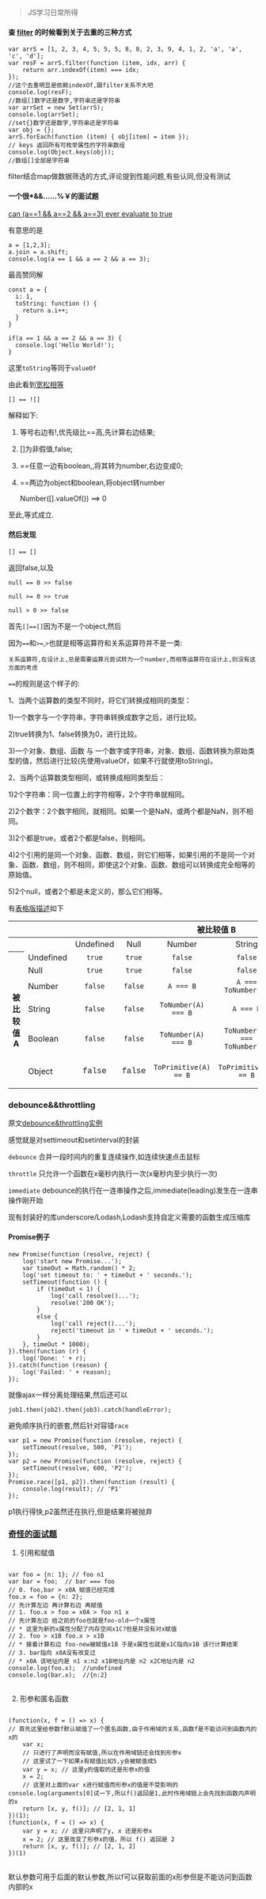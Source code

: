 <blockquote>JS学习日常所得</blockquote>

#### 查 [filter](https://juejin.im/post/5a5f3eaf518825733201a6a7) 的时候看到关于去重的三种方式

    var arrS = [1, 2, 3, 4, 5, 5, 5, 8, 8, 2, 3, 9, 4, 1, 2, 'a', 'a', 'c', 'd'];
    var resF = arrS.filter(function (item, idx, arr) {
        return arr.indexOf(item) === idx;
    });
    //这个去重明显是依赖indexOf,跟filter关系不大吧
    console.log(resF);
    //数组[]数字还是数字,字符串还是字符串
    var arrSet = new Set(arrS);
    console.log(arrSet);
    //set{}数字还是数字,字符串还是字符串
    var obj = {};
    arrS.forEach(function (item) { obj[item] = item });
    // keys 返回所有可枚举属性的字符串数组
    console.log(Object.keys(obj));
    //数组[]全部是字符串

filter结合map做数据筛选的方式,评论提到性能问题,有些认同,但没有测试

#### 一个很*&&……%￥的面试题

[can (a==1 && a==2 && a==3) ever evaluate to true](https://stackoverflow.com/questions/48270127/can-a-1-a-2-a-3-ever-evaluate-to-true)

有意思的是

    a = [1,2,3];
    a.join = a.shift;
    console.log(a == 1 && a == 2 && a == 3);

最高赞同解

    const a = {
      i: 1,
      toString: function () {
        return a.i++;
      }
    }

    if(a == 1 && a == 2 && a == 3) {
      console.log('Hello World!');
    }

这里`toString`等同于`valueOf`

由此看到[宽松相等](https://www.zhihu.com/question/46943112/answer/122096589)

    [] == ![]

解释如下:
1. 等号右边有!,优先级比==高,先计算右边结果;
2. []为非假值,false;
3. ==任意一边有boolean,,将其转为number,右边变成0;
4. ==两边为object和boolean,将object转number

    Number([].valueOf()) ==> 0

至此,等式成立.

#### 然后发现

    [] == []

返回false,以及

    null == 0 >> false

    null >= 0 >> true

    null > 0 >> false

首先`[]==[]`因为不是一个object,然后

因为`==`和`>=`,`>`也就是相等运算符和关系运算符并不是一类:

    关系运算符,在设计上,总是需要运算元尝试转为一个number,而相等运算符在设计上,则没有这方面的考虑

`==`的规则是这个样子的:

1、当两个运算数的类型不同时，将它们转换成相同的类型：

1)一个数字与一个字符串，字符串转换成数字之后，进行比较。

2)true转换为1、false转换为0，进行比较。

3)一个对象、数组、函数 与 一个数字或字符串，对象、数组、函数转换为原始类型的值，然后进行比较(先使用valueOf，如果不行就使用toString)。

2、当两个运算数类型相同，或转换成相同类型后：

1)2个字符串：同一位置上的字符相等，2个字符串就相同。

2)2个数字：2个数字相同，就相同。如果一个是NaN，或两个都是NaN，则不相同。

3)2个都是true，或者2个都是false，则相同。

4)2个引用的是同一个对象、函数、数组，则它们相等，如果引用的不是同一个对象、函数、数组，则不相同，即使这2个对象、函数、数组可以转换成完全相等的原始值。

5)2个null，或者2个都是未定义的，那么它们相等。

有[表格版描述](https://developer.mozilla.org/zh-CN/docs/Web/JavaScript/Equality_comparisons_and_sameness)如下

<table class="standard-table">
 <thead>
  <tr>
   <th scope="row">&nbsp;</th>
   <th colspan="7" style="text-align: center;" scope="col">被比较值 B</th>
  </tr>
 </thead>
 <tbody>
  <tr>
   <th scope="row">&nbsp;</th>
   <td>&nbsp;</td>
   <td style="text-align: center;">Undefined</td>
   <td style="text-align: center;">Null</td>
   <td style="text-align: center;">Number</td>
   <td style="text-align: center;">String</td>
   <td style="text-align: center;">Boolean</td>
   <td style="text-align: center;">Object</td>
  </tr>
  <tr>
   <th colspan="1" rowspan="6" scope="row">被比较值 A</th>
   <td>Undefined</td>
   <td style="text-align: center;"><code>true</code></td>
   <td style="text-align: center;"><code>true</code></td>
   <td style="text-align: center;"><code>false</code></td>
   <td style="text-align: center;"><code>false</code></td>
   <td style="text-align: center;"><code>false</code></td>
   <td style="text-align: center;"><code>IsFalsy(B)</code></td>
  </tr>
  <tr>
   <td>Null</td>
   <td style="text-align: center;"><code>true</code></td>
   <td style="text-align: center;"><code>true</code></td>
   <td style="text-align: center;"><code>false</code></td>
   <td style="text-align: center;"><code>false</code></td>
   <td style="text-align: center;"><code>false</code></td>
   <td style="text-align: center;"><code>IsFalsy(B)</code></td>
  </tr>
  <tr>
   <td>Number</td>
   <td style="text-align: center;"><code>false</code></td>
   <td style="text-align: center;"><code>false</code></td>
   <td style="text-align: center;"><code>A === B</code></td>
   <td style="text-align: center;"><code>A === ToNumber(B)</code></td>
   <td style="text-align: center;"><code>A=== ToNumber(B) </code></td>
   <td style="text-align: center;"><code>A=== ToPrimitive(B)&nbsp;</code></td>
  </tr>
  <tr>
   <td>String</td>
   <td style="text-align: center;"><code>false</code></td>
   <td style="text-align: center;"><code>false</code></td>
   <td style="text-align: center;"><code>ToNumber(A) === B</code></td>
   <td style="text-align: center;"><code>A === B</code></td>
   <td style="text-align: center;"><code>ToNumber(A) === ToNumber(B)</code></td>
   <td style="text-align: center;"><code>ToPrimitive(B) == A</code></td>
  </tr>
  <tr>
   <td>Boolean</td>
   <td style="text-align: center;"><code>false</code></td>
   <td style="text-align: center;"><code>false</code></td>
   <td style="text-align: center;"><code>ToNumber(A) === B</code></td>
   <td style="text-align: center;"><code>ToNumber(A) === ToNumber(B)</code></td>
   <td style="text-align: center;"><code>A === B</code></td>
   <td style="text-align: center;">ToNumber(A) == ToPrimitive(B)</td>
  </tr>
  <tr>
   <td>Object</td>
   <td style="text-align: center;"><font face="Consolas, Liberation Mono, Courier, monospace">false</font></td>
   <td style="text-align: center;"><font face="Consolas, Liberation Mono, Courier, monospace">false</font></td>
   <td style="text-align: center;"><code>ToPrimitive(A) == B</code></td>
   <td style="text-align: center;"><code>ToPrimitive(A) == B</code></td>
   <td style="text-align: center;">ToPrimitive(A) == ToNumber(B)</td>
   <td style="text-align: center;">
    <p><code>A === B</code></p>
   </td>
  </tr>
 </tbody>
</table>


### debounce&&throttling

原文[debounce&throttling实例](http://www.css88.com/archives/7010)

感觉就是对settimeout和setinterval的封装

`debounce` 合并一段时间内的重复连续操作,如连续快速点击鼠标

`throttle` 只允许一个函数在x毫秒内执行一次(x毫秒内至少执行一次)

`immediate` debounce的执行在一连串操作之后,immediate(leading)发生在一连串操作刚开始

现有封装好的库underscore/Lodash,Lodash支持自定义需要的函数生成压缩库


#### Promise例子

    new Promise(function (resolve, reject) {
        log('start new Promise...');
        var timeOut = Math.random() * 2;
        log('set timeout to: ' + timeOut + ' seconds.');
        setTimeout(function () {
            if (timeOut < 1) {
                log('call resolve()...');
                resolve('200 OK');
            }
            else {
                log('call reject()...');
                reject('timeout in ' + timeOut + ' seconds.');
            }
        }, timeOut * 1000);
    }).then(function (r) {
        log('Done: ' + r);
    }).catch(function (reason) {
        log('Failed: ' + reason);
    });

就像ajax一样分离处理结果,然后还可以

    job1.then(job2).then(job3).catch(handleError);

避免顺序执行的嵌套,然后针对容错`race`

    var p1 = new Promise(function (resolve, reject) {
        setTimeout(resolve, 500, 'P1');
    });
    var p2 = new Promise(function (resolve, reject) {
        setTimeout(resolve, 600, 'P2');
    });
    Promise.race([p1, p2]).then(function (result) {
        console.log(result); // 'P1'
    });

p1执行得快,p2虽然还在执行,但是结果将被抛弃

### [奇怪的面试题](https://www.liayal.com/article/5abde53da6cf4e67bc05c9ea)

1. 引用和赋值
<pre>
<code>
var foo = {n: 1}; // foo n1
var bar = foo;  // bar === foo
// 0. foo,bar > x0A 赋值已经完成
foo.x = foo = {n: 2};
// 先计算左边 再计算右边 再赋值
// 1. foo.x > foo = x0A > foo n1 x
// 先计算左边 给之前的foo也就是foo-old一个x属性
// * 这里为新的x属性分配了内存空间x1C?但是并没有对x赋值
// 2. foo > x1B foo.x > x1B
// * 接着计算右边 foo-new被赋值x1B 于是x属性也就是x1C指向x1B 该行计算结束
// 3. bar指向 x0A没有改变过
// * x0A 该地址内是 n1 x:n2 x1B地址内是 n2 x2C地址内是 n2
console.log(foo.x);  //undefined
console.log(bar.x);  //{n:2}
</code>
</pre>

2. 形参和匿名函数

<pre>
<code>
(function(x, f = () => x) { 
// 首先这里给参数f默认赋值了一个匿名函数,由于作用域的关系,函数f是不能访问到函数内的x的
    var x;
    // 只进行了声明而没有赋值,所以在作用域链还会找到形参x
    // 这里试了一下如果x有赋值比如5,y会被赋值成5
    var y = x; // 这里y的值取的还是形参x的值
    x = 2; 
    // 这里对上面的var x进行赋值而形参x的值是不受影响的console.log(arguments[0]试一下,所以f()返回是1,此时作用域链上会先找到函数内声明的x
    return [x, y, f()]; // [2, 1, 1]
})(1);
(function(x, f = () => x) {
    var y = x; // 这里只声明了y, x 还是形参x
    x = 2; // 这里改变了形参x的值，所以 f() 返回是 2
    return [x, y, f()]; // [2, 1, 2]
})(1)
</code>
</pre>
默认参数可用于后面的默认参数,所以f可以获取前面的x形参但是不能访问到函数内部的x
